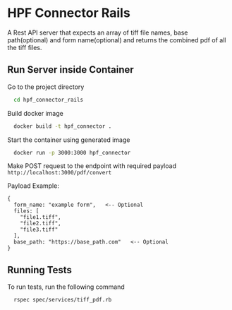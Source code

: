 # HPF Connector Rails

A Rest API server that expects an array of tiff file names, base path(optional) and form name(optional) and returns the combined pdf of all the tiff files.

## Run Server inside Container

Go to the project directory

```bash
  cd hpf_connector_rails
```

Build docker image

```bash
  docker build -t hpf_connector .
```

Start the container using generated image

```bash
  docker run -p 3000:3000 hpf_connector
```

Make POST request to the endpoint with required payload
`http://localhost:3000/pdf/convert`

Payload Example:

```
{
  form_name: "example form",   <-- Optional
  files: [
    "file1.tiff",
    "file2.tiff",
    "file3.tiff"
  ],
  base_path: "https://base_path.com"   <-- Optional
}
```

## Running Tests

To run tests, run the following command

```bash
  rspec spec/services/tiff_pdf.rb
```
